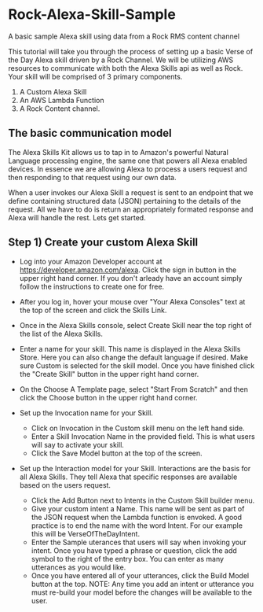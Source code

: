 # Rock-Alexa-Skill-Sample
A basic sample Alexa skill using data from a Rock RMS content channel

This tutorial will take you through the process of setting up a basic Verse of the Day Alexa skill driven by a Rock Channel.  We will be utilizing AWS resources to communicate with both the Alexa Skills api as well as Rock.  Your skill will be comprised of 3 primary components.

1) A Custom Alexa Skill
2) An AWS Lambda Function
3) A Rock Content channel.

## The basic communication model

The Alexa Skills Kit allows us to tap in to Amazon's powerful Natural Language processing engine, the same one that powers all Alexa enabled devices.  In essence we are allowing Alexa to process a users request and then responding to that request using our own data. 

When a user invokes our Alexa Skill a request is sent to an endpoint that we define containing structured data (JSON) pertaining to the details of the request.  All we have to do is return an appropriately formated response and Alexa will handle the rest.  Lets get started.

## Step 1) Create your custom Alexa Skill

- Log into your Amazon Developer account at https://developer.amazon.com/alexa.  Click the sign in button in the upper right hand corner.  If you don't arleady have an account simply follow the instructions to create one for free.

- After you log in, hover your mouse over "Your Alexa Consoles" text at the top of the screen and click the Skills Link.

- Once in the Alexa Skills console, select Create Skill near the top right of the list of the Alexa Skills.

- Enter a name for your skill. This name is displayed in the Alexa Skills Store. Here you can also change the default language if desired.  Make sure Custom is selected for the skill model.  Once you have finished click the "Create Skill" button in the upper right hand corner.

- On the Choose A Template page, select "Start From Scratch" and then click the Choose button in the upper right hand corner.

- Set up the Invocation name for your Skill.
   
	- Click on Invocation in the Custom skill menu on the left hand side.
	- Enter a Skill Invocation Name in the provided field.  This is what users will say to 
	activate your skill.
	- Click the Save Model button at the top of the screen.

- Set up the Interaction model for your Skill.  Interactions are the basis for all Alexa Skills.  They tell Alexa that specific responses are available based on the users request.

	- Click the Add Button next to Intents in the Custom Skill builder menu.
	- Give your custom intent a Name.  This name will be sent as part of the JSON request when the Lambda function is envoked. A good practice is to end the name with the word Intent. For our example this will be VerseOfTheDayIntent.  
	- Enter the Sample uterances that users will say when invoking your intent. Once you have typed a phrase or question, click the add symbol to the right of the entry box.  You can enter as many utterances as you would like.
	- Once you have entered all of your utterances, click the Build Model button at the top.  NOTE:  Any time you add an intent or utterance you must re-build your model before the changes will be available to the user.